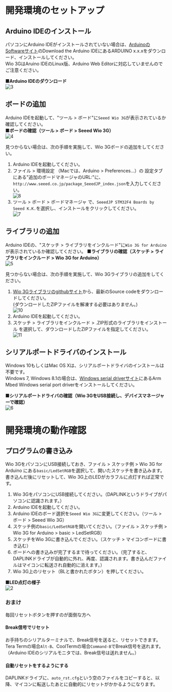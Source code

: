 # 開発環境のセットアップ

## Arduino IDEのインストール

パソコンにArduino IDEがインストールされていない場合は、[ArduinoのSoftwareサイト](https://www.arduino.cc/en/Main/Software)のDownload the Arduino IDEにあるARDUINO x.x.xをダウンロード、インストールしてください。  
Wio 3GはAruino IDEのLinux版、Arduino Web Editorに対応していませんのでご注意ください。

**■Arduino IDEのダウンロード**  
![3](img/3.png)

## ボードの追加

Arduino IDEを起動して、"ツール > ボード"に`Seeed Wio 3G`が表示されているか確認してください。  
**■ボードの確認（ツール > ボード > Seeed Wio 3G）**  
![4](img/4.png)

見つからない場合は、次の手順を実施して、Wio 3Gボードの追加をしてください。
1. Arduino IDEを起動してください。
1. ファイル > 環境設定 （Macでは、Arduino > Preferences...）の 設定タブ にある"追加のボードマネージャのURL:"に、`http://www.seeed.co.jp/package_SeeedJP_index.json`を入力してください。  
![8](img/8.png)
1. ツール > ボード > ボードマネージャ で、`SeeedJP STM32F4 Boards by Seeed K.K.`を選択し、インストールをクリックしてください。  
![7](img/7.png)

## ライブラリの追加

Arduino IDEの、"スケッチ > ライブラリをインクルード"に`Wio 3G for Arduino`が表示されているか確認してください。
**■ライブラリの確認（スケッチ > ライブラリをインクルード > Wio 3G for Arduino）**  
![5](img/5.png)

見つからない場合は、次の手順を実施して、Wio 3Gライブラリの追加をしてください。
1. [Wio 3Gライブラリのgithubサイト](https://github.com/SeeedJP/Wio_3G_for_Arduino/releases)から、最新のSource codeをダウンロードしてください。  
(ダウンロードしたZIPファイルを解凍する必要はありません。)  
![10](img/10.png)
1. Arduino IDEを起動してください。
1. スケッチ > ライブラリをインクルード > .ZIP形式のライブラリをインストール を選択して、ダウンロードしたZIPファイルを指定してください。  
![11](img/11.png)

## シリアルポートドライバのインストール

Windows 10もしくはMac OS Xは、シリアルポートドライバのインストールは不要です。  
Windows 7, Windows 8.1の場合は、[Windows serial driverサイト](https://os.mbed.com/docs/latest/tutorials/windows-serial-driver.html)にあるArm Mbed Windows serial port driverをインストールしてください。

**■シリアルポートドライバの確認（Wio 3GをUSB接続し、デバイスマネージャーで確認）**  
![6](img/6.png)

# 開発環境の動作確認

## プログラムの書き込み

Wio 3GをパソコンにUSB接続しておき、ファイル > スケッチ例 > Wio 3G for Arduino にある`basic/LedSetRGB`を選択して、開いたスケッチを書き込みます。  
書き込んだ後にリセットして、Wio 3G上のLEDがカラフルに点灯すれば正常です。

1. Wio 3GをパソコンにUSB接続してください。（DAPLINKというドライブがパソコンに認識されます。）
1. Arduino IDEを起動してください。
1. Arduino IDEのボード選択を`Seeed Wio 3G`に変更してください。（ツール > ボード > Seeed Wio 3G）
1. スケッチ例の`basic/LedSetRGB`を開いてください。（ファイル > スケッチ例 > Wio 3G for Arduino > basic > LedSetRGB）
1. スケッチをWio 3Gに書き込んでください。（スケッチ > マイコンボードに書き込む）
1. ボードへの書き込みが完了するまで待ってください。（完了すると、DAPLINKドライブが自動的に外れ、再度、認識されます。書き込んだファイルはマイコンに転送され自動的に消えます。）
1. Wio 3G上のリセット（BLと書かれたボタン）を押してください。


**■LED点灯の様子**  
![2](img/2.png)

### おまけ
毎回リセットボタンを押すのが面倒な方へ
#### Break信号でリセット
お手持ちのシリアルターミナルで、Break信号を送ると、リセットできます。Tera Termの場合`Alt-B`、CoolTermの場合`Command-B`でBreak信号を送れます。（Arduino IDEのシリアルモニタでは、Break信号は送れません。）
#### 自動リセットをするようにする
DAPLINKドライブに、`auto_rst.cfg`という空のファイルをコピーすると、以降、マイコンに転送したあとに自動的にリセットがかかるようになります。